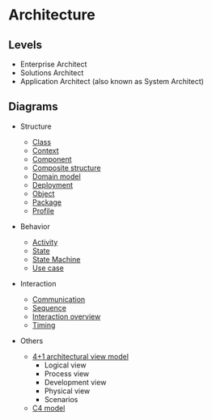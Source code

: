# Architecture

## Levels

- Enterprise Architect
- Solutions Architect
- Application Architect (also known as System Architect)

## Diagrams

- Structure
  - [Class](https://en.wikipedia.org/wiki/Class_diagram)
  - [Context](https://en.wikipedia.org/wiki/System_context_diagram)
  - [Component](https://en.wikipedia.org/wiki/Component_diagram)
  - [Composite structure](https://en.wikipedia.org/wiki/Composite_structure_diagram)
  - [Domain model](https://en.wikipedia.org/wiki/Domain_model)
  - [Deployment](https://en.wikipedia.org/wiki/Deployment_diagram)
  - [Object](https://en.wikipedia.org/wiki/Object_diagram)
  - [Package](https://en.wikipedia.org/wiki/Package_diagram)
  - [Profile](https://en.wikipedia.org/wiki/Profile_diagram)

- Behavior
  - [Activity](https://en.wikipedia.org/wiki/Activity_diagram)
  - [State](https://en.wikipedia.org/wiki/State_diagram)
  - [State Machine](https://en.wikipedia.org/wiki/UML_state_machine)
  - [Use case](https://en.wikipedia.org/wiki/Use_case_diagram)

- Interaction
  - [Communication](https://en.wikipedia.org/wiki/Communication_diagram)
  - [Sequence](https://en.wikipedia.org/wiki/Sequence_diagram)
  - [Interaction overview](https://en.wikipedia.org/wiki/Interaction_overview_diagram)
  - [Timing](https://en.wikipedia.org/wiki/Timing_diagram_(Unified_Modeling_Language))

- Others
  - [4+1 architectural view model](https://en.wikipedia.org/wiki/4%2B1_architectural_view_model)
    - Logical view
    - Process view
    - Development view
    - Physical view
    - Scenarios
  - [C4 model](https://en.wikipedia.org/wiki/C4_model)
